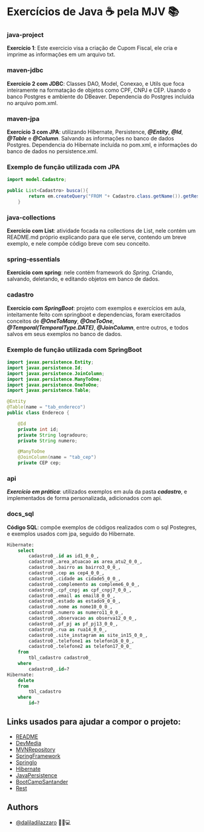 # Exercícios de Java ☕ pela MJV 📚 

### java-project
**Exercício 1**: Este exercicio visa a criação de Cupom Fiscal, ele cria e imprime as informações em um arquivo txt. 

### maven-jdbc
**Exercício 2 com JDBC**: Classes DAO, Model, Conexao, e Utils que foca inteiramente na formatação de objetos como CPF, CNPJ e CEP. Usando o banco Postgres e ambiente do DBeaver. Dependencia do Postgres incluída no arquivo pom.xml.

### maven-jpa
**Exercício 3 com JPA**: utilizando Hibernate, Persistence, **_@Entity_**, **_@Id_**, **_@Table_** e **_@Column_**. Salvando as informações no banco de dados Postgres. Dependencia do Hibernate incluída no pom.xml, e informações do banco de dados no persistence.xml.


### Exemplo de função utilizada com JPA

```java
import model.Cadastro;

public List<Cadastro> busca(){
        return em.createQuery("FROM "+ Cadastro.class.getName()).getResultList();
    }
```

### java-collections
**Exercício com List**: atividade focada na collections de List, nele contém um README.md próprio explicando para que ele serve, contendo um breve exemplo, e nele compõe código breve com seu conceito.

### spring-essentials
**Exercicio com spring**: nele contém framework do *Spring*. Criando, salvando, deletando, e editando objetos em banco de dados.

### cadastro
**Exercicio com *SpringBoot***: projeto com exemplos e exercícios em aula, inteitamente feito com springboot e dependencias, foram exercitados conceitos de ***@OneToMany***, ***@OneToOne***, ***@Temporal(TemporalType.DATE)***, ***@JoinColumn***, entre outros, e todos salvos em seus exemplos no banco de dados.

### Exemplo de função utilizada com SpringBoot

```java
import javax.persistence.Entity;
import javax.persistence.Id;
import javax.persistence.JoinColumn;
import javax.persistence.ManyToOne;
import javax.persistence.OneToOne;
import javax.persistence.Table;

@Entity
@Table(name = "tab_endereco")
public class Endereco {

    @Id
    private int id;
    private String logradouro;
    private String numero;

    @ManyToOne
    @JoinColumn(name = "tab_cep")
    private CEP cep;   
```

### api
***Exercício em prática***: utilizados exemplos em aula da pasta ***cadastro***, e implementados de forma personalizada, adicionados com api.


### docs_sql
**Código SQL**: compõe exemplos de códigos realizados com o sql Postegres, e exemplos usados com jpa, seguido do Hibernate.

```sql
Hibernate: 
    select
        cadastro0_.id as id1_0_0_,
        cadastro0_.area_atuacao as area_atu2_0_0_,
        cadastro0_.bairro as bairro3_0_0_,
        cadastro0_.cep as cep4_0_0_,
        cadastro0_.cidade as cidade5_0_0_,
        cadastro0_.complemento as compleme6_0_0_,
        cadastro0_.cpf_cnpj as cpf_cnpj7_0_0_,
        cadastro0_.email as email8_0_0_,
        cadastro0_.estado as estado9_0_0_,
        cadastro0_.nome as nome10_0_0_,
        cadastro0_.numero as numero11_0_0_,
        cadastro0_.observacao as observa12_0_0_,
        cadastro0_.pf_pj as pf_pj13_0_0_,
        cadastro0_.rua as rua14_0_0_,
        cadastro0_.site_instagram as site_in15_0_0_,
        cadastro0_.telefone1 as telefon16_0_0_,
        cadastro0_.telefone2 as telefon17_0_0_ 
    from
        tbl_cadastro cadastro0_ 
    where
        cadastro0_.id=?
Hibernate: 
    delete 
    from
        tbl_cadastro 
    where
        id=?
```

## Links usados para ajudar a compor o projeto: 

 - [README](https://readme.so/pt/editor)
 - [DevMedia](https://www.devmedia.com.br/jpa-e-hibernate-acessando-dados-em-aplicacoes-java/32711)
 - [MVNRepository](https://mvnrepository.com/artifact/org.postgresql/postgresql/42.2.22)
 - [SpringFramework](https://www.petrikainulainen.net/programming/spring-framework/spring-data-jpa-tutorial-three-custom-queries-with-query-methods/)
 - [SpringIo](https://docs.spring.io/spring-data/jpa/docs/current/reference/html/#reference)
 - [Hibernate](https://docs.jboss.org/hibernate/stable/annotations/reference/en/html_single/#d0e714)
 - [JavaPersistence](https://en.wikibooks.org/wiki/Java_Persistence)
 - [BootCampSantander](https://web.digitalinnovation.one/track/santander-mobile-developer?tab=path)
 - [Rest](https://spring.io/guides/tutorials/rest/)


## Authors

- [@daliladilazzaro](https://github.com/daliladilazzaro) 💁💖💻

